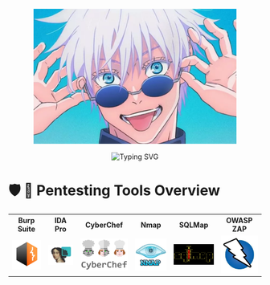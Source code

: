 <!-- Banner Gambar -->
<p align="center">
  <img src="https://github.com/Haxvirayer/Haxvirayer/blob/main/readme.png" width="80%" />
</p>

<!-- Teks Animasi Ketik -->
<p align="center">
  <img src="https://readme-typing-svg.demolab.com?font=Anonymous+Pro&size=24&pause=1000&center=true&width=800&lines=Hello+everyone%2C+I+am+Haxvi_Rayer;A+student+studying+Cyber+Security;Welcome+to+my+GitHub+profile!" alt="Typing SVG" />
</p>

# 🛡️ 🔧 Pentesting Tools Overview


<table>
  <tr>
    <th>Burp Suite</th>
    <th>IDA Pro</th>
    <th>CyberChef</th>
    <th>Nmap</th>
    <th>SQLMap</th>
    <th>OWASP ZAP</th>
  </tr>
  <tr>
    <td>
      <a href="https://portswigger.net/burp" target="_blank">
        <img src="https://github.com/Haxvirayer/save_image/blob/main/burpsuite.png" width="450"/>
      </a>
    </td>
    <td>
      <a href="https://hex-rays.com/ida-pro/" target="_blank">
        <img src="https://github.com/Haxvirayer/save_image/blob/main/ida.jpeg" width="500"/>
      </a>
    </td>
    <td>
      <a href="https://gchq.github.io/CyberChef/" target="_blank">
        <img src="https://github.com/Haxvirayer/save_image/blob/main/cybercheff.png" width="450"/>
      </a>
    </td>
    <td>
      <a href="https://nmap.org/" target="_blank">
        <img src="https://github.com/Haxvirayer/save_image/blob/main/nmap.jpeg" width="450"/>
      </a>
    </td>
    <td>
      <a href="https://sqlmap.org/" target="_blank">
        <img src="https://github.com/Haxvirayer/save_image/blob/main/sqlmap.png" width="450"/>
      </a>
    </td>
    <td>
      <a href="https://owasp.org/www-project-zap/" target="_blank">
        <img src="https://github.com/Haxvirayer/save_image/blob/main/zapproxy.jpeg" width="450"/>
      </a>
    </td>
  </tr>
</table>



